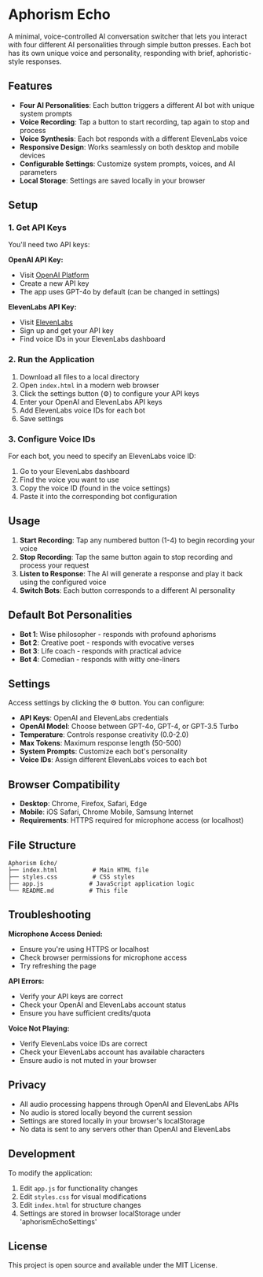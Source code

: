 # Aphorism Echo

A minimal, voice-controlled AI conversation switcher that lets you interact with four different AI personalities through simple button presses. Each bot has its own unique voice and personality, responding with brief, aphoristic-style responses.

## Features

- **Four AI Personalities**: Each button triggers a different AI bot with unique system prompts
- **Voice Recording**: Tap a button to start recording, tap again to stop and process
- **Voice Synthesis**: Each bot responds with a different ElevenLabs voice
- **Responsive Design**: Works seamlessly on both desktop and mobile devices
- **Configurable Settings**: Customize system prompts, voices, and AI parameters
- **Local Storage**: Settings are saved locally in your browser

## Setup

### 1. Get API Keys

You'll need two API keys:

**OpenAI API Key:**
- Visit [OpenAI Platform](https://platform.openai.com/api-keys)
- Create a new API key
- The app uses GPT-4o by default (can be changed in settings)

**ElevenLabs API Key:**
- Visit [ElevenLabs](https://elevenlabs.io/)
- Sign up and get your API key
- Find voice IDs in your ElevenLabs dashboard

### 2. Run the Application

1. Download all files to a local directory
2. Open `index.html` in a modern web browser
3. Click the settings button (⚙️) to configure your API keys
4. Enter your OpenAI and ElevenLabs API keys
5. Add ElevenLabs voice IDs for each bot
6. Save settings

### 3. Configure Voice IDs

For each bot, you need to specify an ElevenLabs voice ID:

1. Go to your ElevenLabs dashboard
2. Find the voice you want to use
3. Copy the voice ID (found in the voice settings)
4. Paste it into the corresponding bot configuration

## Usage

1. **Start Recording**: Tap any numbered button (1-4) to begin recording your voice
2. **Stop Recording**: Tap the same button again to stop recording and process your request
3. **Listen to Response**: The AI will generate a response and play it back using the configured voice
4. **Switch Bots**: Each button corresponds to a different AI personality

## Default Bot Personalities

- **Bot 1**: Wise philosopher - responds with profound aphorisms
- **Bot 2**: Creative poet - responds with evocative verses
- **Bot 3**: Life coach - responds with practical advice
- **Bot 4**: Comedian - responds with witty one-liners

## Settings

Access settings by clicking the ⚙️ button. You can configure:

- **API Keys**: OpenAI and ElevenLabs credentials
- **OpenAI Model**: Choose between GPT-4o, GPT-4, or GPT-3.5 Turbo
- **Temperature**: Controls response creativity (0.0-2.0)
- **Max Tokens**: Maximum response length (50-500)
- **System Prompts**: Customize each bot's personality
- **Voice IDs**: Assign different ElevenLabs voices to each bot

## Browser Compatibility

- **Desktop**: Chrome, Firefox, Safari, Edge
- **Mobile**: iOS Safari, Chrome Mobile, Samsung Internet
- **Requirements**: HTTPS required for microphone access (or localhost)

## File Structure

```
Aphorism Echo/
├── index.html          # Main HTML file
├── styles.css          # CSS styles
├── app.js             # JavaScript application logic
└── README.md          # This file
```

## Troubleshooting

**Microphone Access Denied:**
- Ensure you're using HTTPS or localhost
- Check browser permissions for microphone access
- Try refreshing the page

**API Errors:**
- Verify your API keys are correct
- Check your OpenAI and ElevenLabs account status
- Ensure you have sufficient credits/quota

**Voice Not Playing:**
- Verify ElevenLabs voice IDs are correct
- Check your ElevenLabs account has available characters
- Ensure audio is not muted in your browser

## Privacy

- All audio processing happens through OpenAI and ElevenLabs APIs
- No audio is stored locally beyond the current session
- Settings are stored locally in your browser's localStorage
- No data is sent to any servers other than OpenAI and ElevenLabs

## Development

To modify the application:

1. Edit `app.js` for functionality changes
2. Edit `styles.css` for visual modifications
3. Edit `index.html` for structure changes
4. Settings are stored in browser localStorage under 'aphorismEchoSettings'

## License

This project is open source and available under the MIT License. 